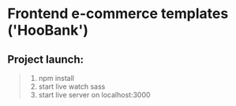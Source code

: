 # Frontend e-commerce templates ('HooBank')
## Project launch:
> 1. npm install
> 2. start live watch sass
> 3. start live server on localhost:3000